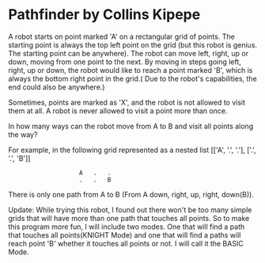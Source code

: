 # Pathfinder by Collins Kipepe

A robot starts on point marked 'A' on a rectangular grid of points.
The starting point is always the top left point on the grid (but this robot
is genius. The starting point can be anywhere). The robot can move left, right,
up or down, moving from one point to the next. By moving in steps going
left, right, up or down, the robot would like to reach a point marked 'B',
which is always the bottom right point in the grid.( Due to the robot's capabilities,
the end could also be anywhere.)

Sometimes, points are marked as 'X', and the robot is not allowed to visit
them at all. A robot is never allowed to visit a point more than once.

In how many ways can the robot move from A to B and visit all points along the way?

For example, in the following grid represented as a nested list
                    [['A', '.', '.'], ['.', '.', 'B']]

                        A   .   .
                        .   .   B

There is only one path from A to B (From A down, right, up, right, down(B)).

Update: While trying this robot, I found out there won't be too many simple
        grids that will have more than one path that touches all points. So to make
        this program more fun, I will include two modes. One that will find a path
        that touches all points(KNIGHT Mode) and one that will find a paths will
        reach point 'B' whether it touches all points or not. I will call it the BASIC Mode.
